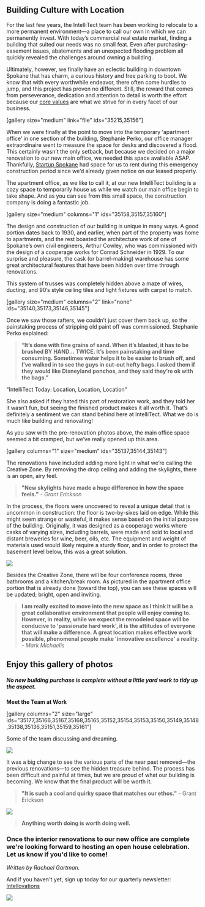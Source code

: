 

## **Building Culture with Location**



For the last few years, the IntelliTect team has been working to relocate to a more permanent environment—a place to call our own in which we can permanently invest. With today’s commercial real estate market, finding a building that suited our needs was no small feat. Even after purchasing–easement issues, abatements and an unexpected flooding problem all quickly revealed the challenges around owning a building.

Ultimately, however, we finally have an eclectic building in downtown Spokane that has charm, a curious history and free parking to boot. We know that with every worthwhile endeavor, there often come hurdles to jump, and this project has proven no different. Still, the reward that comes from perseverance, dedication and attention to detail is worth the effort because our [core values](https://intellitect.com/core-values/) are what we strive for in every facet of our business.

 

\[gallery size="medium" link="file" ids="35215,35156"\]

When we were finally at the point to move into the temporary ‘apartment office’ in one section of the building, Stephanie Perko, our office manager extraordinaire went to measure the space for desks and discovered a flood. This certainly wasn’t the only setback, but because we decided on a major renovation to our new main office, we needed this space available ASAP. Thankfully, [Startup Spokane](https://startupspokane.com/) had space for us to rent during this emergency construction period since we’d already given notice on our leased property.

The apartment office, as we like to call it, at our new IntelliTect building is a cozy space to temporarily house us while we watch our main office begin to take shape. And as you can see from this small space, the construction company is doing a fantastic job.

\[gallery size="medium" columns="1" ids="35158,35157,35160"\]

The design and construction of our building is unique in many ways. A good portion dates back to 1930, and earlier, when part of the property was home to apartments, and the rest boasted the architecture work of one of Spokane’s own civil engineers, Arthur Cowley, who was commissioned with the design of a cooperage works for Conrad Schneider in 1929. To our surprise and pleasure, the cask (or barrel-making) warehouse has some great architectural features that have been hidden over time through renovations.



This system of trusses was completely hidden above a maze of wires, ducting, and 90’s style ceiling tiles and light fixtures with carpet to match.

\[gallery size="medium" columns="2" link="none" ids="35140,35173,35146,35145"\]

Once we saw those rafters, we couldn’t just cover them back up, so the painstaking process of stripping old paint off was commissioned. Stephanie Perko explained:

> **“It’s done with fine grains of sand. When it’s blasted, it has to be brushed BY HAND... TWICE. It’s been painstaking and time consuming. Sometimes water helps it to be easier to brush off, and I’ve walked in to see the guys in cut-out hefty bags. I asked them if they would like Disneyland ponchos, and they said they’re ok with the bags.”**

 "IntelliTect Today: Location, Location, Location"

She also asked if they hated this part of restoration work, and they told her it wasn’t fun, but seeing the finished product makes it all worth it. That’s definitely a sentiment we can stand behind here at IntelliTect. What we do is much like building and renovating!

As you saw with the pre-renovation photos above, the main office space seemed a bit cramped, but we’ve really opened up this area.

\[gallery columns="1" size="medium" ids="35137,35144,35143"\]

The renovations have included adding more light in what we’re calling the Creative Zone. By removing the drop ceiling and adding the skylights, there is an open, airy feel.

> **"New skylights have made a huge difference in how the space feels."** _\- Grant Erickson_

In the process, the floors were uncovered to reveal a unique detail that is uncommon in construction: the floor is two-by-sixes laid on edge. While this might seem strange or wasteful, it makes sense based on the initial purpose of the building. Originally, it was designed as a cooperage works where casks of varying sizes, including barrels, were made and sold to local and distant breweries for wine, beer, oils, etc. The equipment and weight of materials used would likely require a sturdy floor, and in order to protect the basement level below, this was a great solution.

![](https://intellitect.comhttps://intellitect.com/wp-content/uploads/2019/04/104.CreativeZone.54-1024x768.webp)

Besides the Creative Zone, there will be four conference rooms, three bathrooms and a kitchen/break room. As pictured in the apartment office portion that is already done (toward the top), you can see these spaces will be updated; bright, open and inviting.

> **I am really excited to move into the new space as I think it will be a great collaborative environment that people will enjoy coming to. However, in reality, while we expect the remodeled space will be conducive to 'passionate hard work', it is the attitudes of everyone that will make a difference. A great location makes effective work possible, phenomenal people make 'innovative excellence' a reality.** _\- Mark Michaelis_

## Enjoy this gallery of photos

##### No new building purchase is complete without a little yard work to tidy up the aspect.

**Meet the Team at Work**

\[gallery columns="2" size="large" ids="35177,35166,35167,35168,35165,35152,35154,35153,35150,35149,35148,35138,35136,35151,35159,35161"\]

Some of the team discussing and dreaming.

![](https://intellitect.comhttps://intellitect.com/wp-content/uploads/2019/04/BR225.08-1024x768.webp)

It was a big change to see the various parts of the near past removed—the previous renovations—to see the hidden treasure behind. The process has been difficult and painful at times, but we are proud of what our building is becoming. We know that the final product will be worth it.

> **"It is such a cool and quirky space that matches our ethos."** \- Grant Erickson

![](https://intellitect.comhttps://intellitect.com/wp-content/uploads/2019/04/IMG_20190423_075007-1024x768.webp)

> **Anything worth doing is worth doing well.**

### **Once the interior renovations to our new office are complete we're looking forward to hosting an open house celebration. Let us know if you'd like to come!**

_Written by Rachael Gartman._

And if you haven't yet, sign up today for our quarterly newsletter: [Intellovations](https://bit.ly/2Nhro9T)

![](https://intellitect.comhttps://intellitect.com/wp-content/uploads/2017/07/Click-here-to-sign-up-1.webp)
